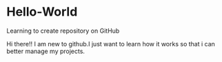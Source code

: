 # Hello-World
Learning to create repository on GitHub

Hi there!! I am new to github.I just want to learn how it works so that i can better manage my projects.
